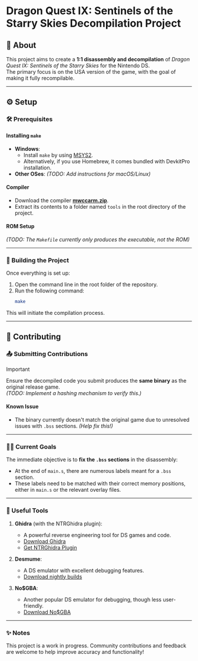 # Dragon Quest IX: Sentinels of the Starry Skies Decompilation Project

## 📖 About
This project aims to create a **1:1 disassembly and decompilation** of *Dragon Quest IX: Sentinels of the Starry Skies* for the Nintendo DS.  
The primary focus is on the USA version of the game, with the goal of making it fully recompilable.

---

## ⚙️ Setup

### 🛠️ Prerequisites
#### Installing `make`
- **Windows**:  
  - Install `make` by using [MSYS2](https://www.msys2.org/).
  - Alternatively, if you use Homebrew, it comes bundled with DevkitPro installation.
- **Other OSes**: *(TODO: Add instructions for macOS/Linux)*

#### Compiler
- Download the compiler [**mwccarm.zip**](http://decomp.aetias.com/files/mwccarm.zip).
- Extract its contents to a folder named `tools` in the root directory of the project.

#### ROM Setup
*(TODO: The `Makefile` currently only produces the executable, not the ROM)*

---

### 🚀 Building the Project
Once everything is set up:
1. Open the command line in the root folder of the repository.
2. Run the following command:
   ```bash
   make
   ```
This will initiate the compilation process.

---

## 🤝 Contributing

### 📤 Submitting Contributions

> [!Important]
> Ensure the decompiled code you submit produces the **same binary** as the original release game.  
*(TODO: Implement a hashing mechanism to verify this.)*

#### Known Issue
- The binary currently doesn't match the original game due to unresolved issues with `.bss` sections. *(Help fix this!)*

---

### 🧑‍💻 Current Goals
The immediate objective is to **fix the `.bss` sections** in the disassembly:
- At the end of `main.s`, there are numerous labels meant for a `.bss` section.
- These labels need to be matched with their correct memory positions, either in `main.s` or the relevant overlay files.

---

### 🔧 Useful Tools
1. **Ghidra** (with the NTRGhidra plugin):  
   - A powerful reverse engineering tool for DS games and code.  
   - [Download Ghidra](https://github.com/NationalSecurityAgency/ghidra/releases)  
   - [Get NTRGhidra Plugin](https://github.com/pedro-javierf/NTRGhidra/releases)
   
2. **Desmume**:  
   - A DS emulator with excellent debugging features.  
   - [Download nightly builds](https://desmume.org/download/)

3. **No$GBA**:  
   - Another popular DS emulator for debugging, though less user-friendly.  
   - [Download No$GBA](https://problemkaputt.de/gba.htm)

---

### ✨ Notes
This project is a work in progress. Community contributions and feedback are welcome to help improve accuracy and functionality!
